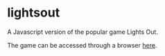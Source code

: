 # lightsout
A Javascript version of the popular game Lights Out.

The game can be accessed through a browser [here](https://atdpsites.berkeley.edu/yzhong/aic/lightsOut.php).
